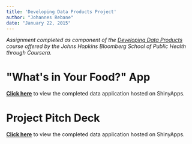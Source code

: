 ```yaml
---
title: 'Developing Data Products Project'
author: "Johannes Rebane"
date: "January 22, 2015"
---
```


*Assignment completed as component of the [Developing Data Products](https://www.coursera.org/course/devdataprod) course offered by the Johns Hopkins Bloomberg School of Public Health through Coursera.*

# "What's in Your Food?" App

**[Click here](https://jrebane.shinyapps.io/DevelopingDataProducts_Project)** to view the completed data application hosted on ShinyApps.

# Project Pitch Deck

**[Click here](http://jrebane.github.io/DevelopingDataProducts_PitchDeck)** to view the completed data application hosted on ShinyApps.